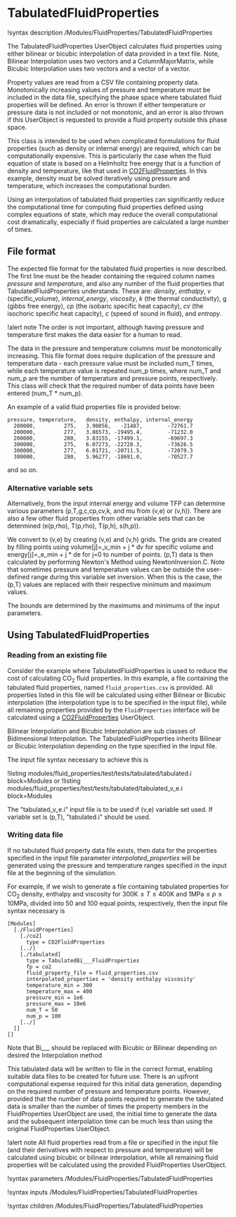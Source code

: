 # TabulatedFluidProperties

!syntax description /Modules/FluidProperties/TabulatedFluidProperties

The TabulatedFluidProperties UserObject calculates fluid properties using either bilinear or bicubic interpolation
of data provided in a text file.
Note, Bilinear Interpolation uses two vectors and a ColumnMajorMatrix, while Bicubic Interpolation uses two vectors and a vector of a vector.

Property values are read from a CSV file containing property data.  Monotonically increasing values
of pressure and temperature must be included in the data file, specifying the phase space where
tabulated fluid properties will be defined. An error is thrown if either temperature or pressure data
is not included or not monotonic, and an error is also thrown if this UserObject is requested to
provide a fluid property outside this phase space.

This class is intended to be used when complicated formulations for fluid properties (such as
density or internal energy) are required, which can be computationally expensive.  This is particularly
the case when the fluid equation of state is based on a Helmholtz free energy that is a function of
density and temperature, like that used in [CO2FluidProperties](/CO2FluidProperties.md). In this example,
density must be solved iteratively using pressure and temperature, which increases the computational burden.

Using an interpolation of tabulated fluid properties can significantly reduce the computational time
for computing fluid properties defined using complex equations of state, which may reduce the overall
computational cost dramatically, especially if fluid properties are calculated a large number of times.

## File format

The expected file format for the tabulated fluid properties is now described.  The first line must be
the header containing the required column names *pressure* and *temperature*, and also any number of
the fluid properties that TabulatedFluidProperties understands. These are: *density*, *enthalpy*, *v* (specific_volume),
*internal_energy*, *viscosity*, *k* (the thermal conductivity), g (gibbs free energy), *cp* (the isobaric specific heat
capacity), *cv* (the isochoric specific heat capacity), *c* (speed of sound in fluid), and *entropy*.

!alert note
The order is not important, although having pressure and temperature first makes the data easier for a human to read.

The data in the pressure and temperature columns *must* be monotonically increasing. This file format
does require duplication of the pressure and temperature data - each pressure value must be included
num_T times, while each temperature value is repeated num_p times, where num_T and num_p are the
number of temperature and pressure points, respectively. This class will check that the required
number of data points have been entered (num_T * num_p).

An example of a valid fluid properties file is provided below:

```text
pressure, temperature,   density, enthalpy, internal_energy
  200000,         275,   3.90056,   -21487,        -72761.7
  200000,         277,   3.86573, -19495.4,        -71232.0
  200000,         280,   3.83155, -17499.1,        -69697.3
  300000,         275,   6.07273, -22728.3,        -73626.5
  300000,         277,   6.01721, -20711.5,        -72079.3
  300000,         280,   5.96277, -18691.0,        -70527.7
```

and so on.

### Alternative variable sets

Alternatively, from the input internal energy and volume TFP can determine various parameters (p,T,g,c,cp,cv,k, and mu from (v,e) or (v,h)). There are also a few other fluid properties from other variable sets that can be determined (e(p,rho), T(p,rho), T(p,h), s(h,p)).

We convert to (v,e) by creating (v,e) and (v,h) grids. The grids are created by filling points using volume[j]=_v_min + j * dv for specific volume and
energy[j]=_e_min + j * de for j=0 to number of points.
(p,T) data is then calculated by performing Newton's Method using NewtonInversion.C.
Note that sometimes pressure and temperature values can be outside the user-defined range during this variable set inversion. When this is the case, the (p,T) values are replaced with their respective minimum and maximum values.

The bounds are determined by the maximums and minimums of the input parameters.

## Using TabulatedFluidProperties

### Reading from an existing file

Consider the example where TabulatedFluidProperties is used to reduce the cost of calculating
CO$_2$ fluid properties. In this example, a file containing the tabulated fluid properties, named
`fluid_properties.csv` is provided. All properties listed in this file will be calculated using
either Bilinear or Bicubic interpolation (the interpolation type is to be specified in the input file), while all remaining properties provided by the `FluidProperties` interface will be
calculated using a [CO2FluidProperties](/CO2FluidProperties.md) UserObject.

Bilinear Interpolation and Bicubic Interpolation are sub classes of Bidimensional Interpolation. The TabulatedFluidProperties inherits Bilinear or Bicubic Interpolation depending on the type specified in the input file.

The input file syntax necessary to achieve this is

!listing modules/fluid_properties/test/tests/tabulated/tabulated.i block=Modules
or
!listing modules/fluid_properties/test/tests/tabulated/tabulated_v_e.i block=Modules

The "tabulated_v_e.i" input file is to be used if (v,e) variable set used. If variable set is (p,T), "tabulated.i" should be used.

### Writing data file

If no tabulated fluid property data file exists, then data for the properties specified in the
input file parameter *interpolated_properties* will be generated using the pressure and temperature
ranges specified in the input file at the beginning of the simulation.

For example, if we wish to generate a file containing tabulated properties for CO$_2$ density, enthalpy
and viscosity for $300 \mathrm{K} \le T \le 400 \mathrm{K}$ and $1 \mathrm{MPa} \le p \le 10 \mathrm{MPa}$,
divided into 50 and 100 equal points, respectively, then the input file syntax necessary is

```
[Modules]
  [./FluidProperties]
    [./co2]
      type = CO2FluidProperties
    [../]
    [./tabulated]
      type = TabulatedBi___FluidProperties
      fp = co2
      fluid_property_file = fluid_properties.csv
      interpolated_properties = 'density enthalpy viscosity'
      temperature_min = 300
      temperature_max = 400
      pressure_min = 1e6
      pressure_max = 10e6
      num_T = 50
      num_p = 100
    [../]
  []
[]
```
Note that Bi___ should be replaced with Bicubic or Bilinear depending on desired the Interpolation method

This tabulated data will be written to file in the correct format, enabling suitable data files to be
created for future use. There is an upfront computational expense required for this initial data
generation, depending on the required number of pressure and temperature points. However, provided
that the number of data points required to generate the tabulated data is smaller than the number of
times the property members in the FluidProperties UserObject are used, the initial time to generate
the data and the subsequent interpolation time can be much less than using the original
FluidProperties UserObject.

!alert note
All fluid properties read from a file or specified in the input file (and their derivatives with
respect to pressure and temperature) will be calculated using bicubic or bilinear interpolation, while all
remaining fluid properties will be calculated using the provided FluidProperties UserObject.

!syntax parameters /Modules/FluidProperties/TabulatedFluidProperties

!syntax inputs /Modules/FluidProperties/TabulatedFluidProperties

!syntax children /Modules/FluidProperties/TabulatedFluidProperties
